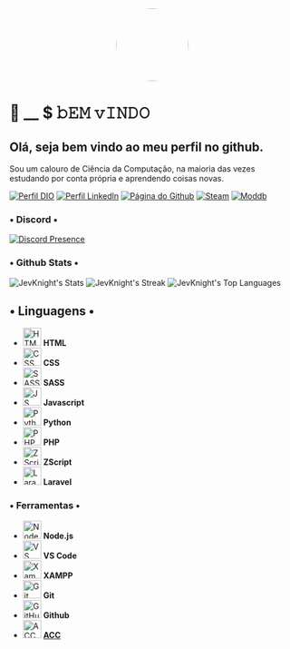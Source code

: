 <div align="center">
  <img src="https://i.pinimg.com/736x/be/82/9b/be829bcfc8fef59967c83a7e2201034c.jpg" width="128" heigth="128" style="border-radius: 50%"><br>
 </div>


# 👋 __ $ 𝚋𝙴𝙼 𝚟𝙸𝙽𝙳𝙾
## Olá, seja bem vindo ao meu perfil no github.

Sou um calouro de Ciência da Computação, na maioria das vezes estudando por conta própria e aprendendo coisas novas.

[![Perfil DIO](https://img.shields.io/badge/JetForkel-432959?style=for-the-badge)](https://jetforkel.com)
[![Perfil Linkedln](https://img.shields.io/badge/Perfil%20Linkedln-432959?style=for-the-badge)](https://www.linkedin.com/in/m%C3%A1rcio-reno-1a2424369/)
[![Página do Github](https://img.shields.io/badge/Página%20do%20Github-432959?style=for-the-badge)](https://www.linkedin.com/in/m%C3%A1rcio-reno-1a2424369/)
[![Steam](https://img.shields.io/badge/Steam-0d1117?style=for-the-badge&logo=steam&logoColor=white)](https://steamcommunity.com/id/_jeweljev/)
[![Moddb](https://img.shields.io/badge/moddb-a8131f?style=for-the-badge)](https://www.moddb.com/members/jevlsk)

###  • Discord •
[![Discord Presence](https://lanyard.cnrad.dev/api/340608909230211074?bg=2B2B2B&borderRadius=&idleMessage=The%20road%20to%20Dorgenville%20is%20arduous.&ignoreAppId=340608909230211074&theme=dark)](https://discord.com/users/340608909230211074)

###  • Github Stats •
![JevKnight's Stats](https://github-readme-stats.vercel.app/api?username=MarteenJevLsk&theme=onedark&show_icons=true&hide_border=true&count_private=true)
![JevKnight's Streak](https://github-readme-streak-stats.herokuapp.com/?user=MarteenJevLsk&theme=onedark&hide_border=true)
![JevKnight's Top Languages](https://github-readme-stats.vercel.app/api/top-langs/?username=MarteenJevLsk&theme=onedark&show_icons=true&hide_border=true&layout=compact)

<!-- ## • Últimos Projetos •

 
| Nome do Projeto        | Descrição                        | Iniciado? | Concluído? |
| ------------ | -------------------------------- | ------------ | ------------ |
| [Nome](Url)   | Desc. | sim/não         | sim/não          |
-->
## • Linguagens •

<ul>
<li><img height="32px" width="32px" alt="HTML logo" src="https://bit.ly/3gP4Qgx"> <b>HTML</b></li>
<li><img height="32px" width="32px" alt="CSS logo" src="https://bit.ly/37iML7j"> <b>CSS</b></li>
<li><img height="32px" width="32px" alt="SASS logo" src="https://cutt.ly/AQuzRbx"> <b>SASS</b></li>
<li><img height="32px" width="32px" alt="JS logo" src="https://bit.ly/3r1kzxY"> <b>Javascript</b></li>
<li><img height="32px" width="32px" alt="Python logo" src="https://bit.ly/3nk4bGw"> <b>Python</b></li>
<li><img height="32px" width="32px" alt="PHP logo" src="https://cutt.ly/YQukyil"> <b>PHP</b></li>
<li><img height="32px" width="32px" alt="ZScript logo" src="https://upload.wikimedia.org/wikipedia/commons/1/1e/Circle_ZDoom_Logo.png"> <b>ZScript</b></li>
<li><img height="32px" width="32px" alt="Laravel logo" src="https://upload.wikimedia.org/wikipedia/commons/thumb/9/9a/Laravel.svg/75px-Laravel.svg.png?20190820171151"> <b>Laravel</b></li>
</ul>

### • Ferramentas •

<ul>
<li><img height="32px" width="32px" alt="Node.js logo" src="https://bit.ly/3rw9m8C"> <b>Node.js</b></li>
<li><img height="32px" width="32px" alt="VS Сode logo" src="https://uxwing.com/wp-content/themes/uxwing/download/brands-and-social-media/visual-studio-code-icon.png"> <b>VS Code</b></li>
<li><img height="32px" width="32px" alt="Xampp logo" src="https://cdn2.iconfinder.com/data/icons/pack1-baco-flurry-icons-style/512/XAMPP.png"> <b>XAMPP</b></li>
<li><img height="32px" width="32px" alt="Git logo" src="https://bit.ly/34ayuYn"> <b>Git</b></li>
<li><img height="32px" width="32px" alt="GitHub logo" src="https://cdn.freebiesupply.com/logos/large/2x/github-octocat-logo-png-transparent.png"> <b>Github</b></li>
<li><img height="32px" width="32px" alt="ACC logo" src="https://static.doomworld.com/monthly_2017_03/avatar.png.109e43f9d1305aaec7a54e741526b9e1.png"> <b><a href="https://github.com/ZDoom/acc/releases">ACC</a></b></li>
</ul>